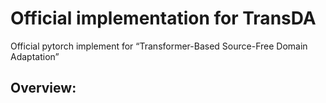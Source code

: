 # Official implementation for TransDA
Official pytorch implement for “Transformer-Based Source-Free Domain Adaptation”
## Overview:

